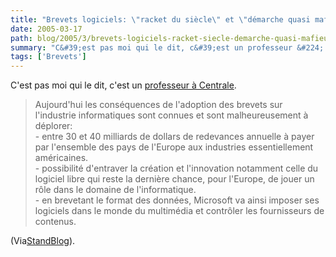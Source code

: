 ```yaml
---
title: "Brevets logiciels: \"racket du siècle\" et \"démarche quasi mafieuse\""
date: 2005-03-17
path: blog/2005/3/brevets-logiciels-racket-siecle-demarche-quasi-mafieuse
summary: "C&#39;est pas moi qui le dit, c&#39;est un professeur &#224; Centrale."
tags: ['Brevets']
---
```


C&#39;est pas moi qui le dit, c&#39;est un <a href="http://silicon.fr/getarticle.asp?ID=8923">professeur &#224;
 Centrale</a>.

<blockquote>
Aujourd'hui les cons&#233;quences de l'adoption des brevets
sur l'industrie informatiques sont connues et sont malheureusement &#224;
d&#233;plorer:<br>
- entre 30 et 40 milliards de dollars de redevances annuelle &#224; payer par
l'ensemble des pays de l'Europe aux industries essentiellement
am&#233;ricaines.<br>
- possibilit&#233; d'entraver la cr&#233;ation et l'innovation notamment celle du
logiciel libre qui reste la derni&#232;re chance, pour l'Europe, de jouer un
r&#244;le dans le domaine de l'informatique.<br>
- en brevetant le format des donn&#233;es, Microsoft va ainsi imposer ses
logiciels dans le monde du multim&#233;dia et contr&#244;ler les fournisseurs de
contenus.
 </blockquote> 

(Via<a href="http://standblog.org/">StandBlog</a>). 

